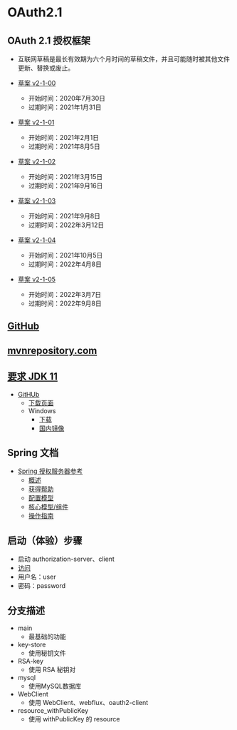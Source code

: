 # OAuth2.1

## OAuth 2.1 授权框架

- 互联网草稿是最长有效期为六个月时间的草稿文件，并且可能随时被其他文件更新、替换或废止。

- [草案 v2-1-00](https://datatracker.ietf.org/doc/html/draft-ietf-oauth-v2-1-00)
    - 开始时间：2020年7月30日
    - 过期时间：2021年1月31日
- [草案 v2-1-01](https://datatracker.ietf.org/doc/html/draft-ietf-oauth-v2-1-01)
    - 开始时间：2021年2月1日
    - 过期时间：2021年8月5日
- [草案 v2-1-02](https://datatracker.ietf.org/doc/html/draft-ietf-oauth-v2-1-02)
    - 开始时间：2021年3月15日
    - 过期时间：2021年9月16日
- [草案 v2-1-03](https://datatracker.ietf.org/doc/html/draft-ietf-oauth-v2-1-03)
    - 开始时间：2021年9月8日
    - 过期时间：2022年3月12日
- [草案 v2-1-04](https://datatracker.ietf.org/doc/html/draft-ietf-oauth-v2-1-04)
    - 开始时间：2021年10月5日
    - 过期时间：2022年4月8日
- [草案 v2-1-05](https://datatracker.ietf.org/doc/html/draft-ietf-oauth-v2-1-05)
    - 开始时间：2022年3月7日
    - 过期时间：2022年9月8日

## [GitHub](https://github.com/spring-projects/spring-authorization-server)

## [mvnrepository.com](https://mvnrepository.com/artifact/org.springframework.security/spring-security-oauth2-authorization-server)

## [要求 JDK 11](https://github.com/spring-projects/spring-authorization-server#prerequisites)

- [GitHUb](https://github.com/alibaba/dragonwell11)
    - [下载页面](https://github.com/alibaba/dragonwell11/wiki/Mirrors-for-download-(%E4%B8%8B%E8%BD%BD%E9%95%9C%E5%83%8F))
    - Windows
        - [下载](https://github.com/alibaba/dragonwell11/releases/download/11.0.15.11.9-GA/Alibaba_Dragonwell_11.0.15.11.9_x64_windows.zip)
        - [国内镜像](https://dragonwell.oss-cn-shanghai.aliyuncs.com/11.0.15.11.9/Alibaba_Dragonwell_11.0.15.11.9_x64_windows.zip)

## Spring 文档

- [Spring 授权服务器参考](https://docs.spring.io/spring-authorization-server/docs/current/reference/html/index.html)
    - [概述](https://docs.spring.io/spring-authorization-server/docs/current/reference/html/overview.html)
    - [获得帮助](https://docs.spring.io/spring-authorization-server/docs/current/reference/html/getting-help.html)
    - [配置模型](https://docs.spring.io/spring-authorization-server/docs/current/reference/html/configuration-model.html)
    - [核心模型/组件](https://docs.spring.io/spring-authorization-server/docs/current/reference/html/core-model-components.html)
    - [操作指南](https://docs.spring.io/spring-authorization-server/docs/current/reference/html/how-to.html)

## 启动（体验）步骤

- 启动 authorization-server、client
- [访问](http://127.0.0.1:1301/oauth2/authorize?client_id=xuxiaowei_client_id&redirect_uri=http://127.0.0.1:1401/code&response_type=code&scope=snsapi_base&state=beff3dfc-bad8-40db-b25f-e5459e3d6ad7)
- 用户名：user
- 密码：password

## 分支描述

- main
    - 最基础的功能
- key-store
    - 使用秘钥文件
- RSA-key
    - 使用 RSA 秘钥对
- mysql
    - 使用MySQL数据库
- WebClient
    - 使用 WebClient、webflux、oauth2-client
- resource_withPublicKey
    - 使用 withPublicKey 的 resource

